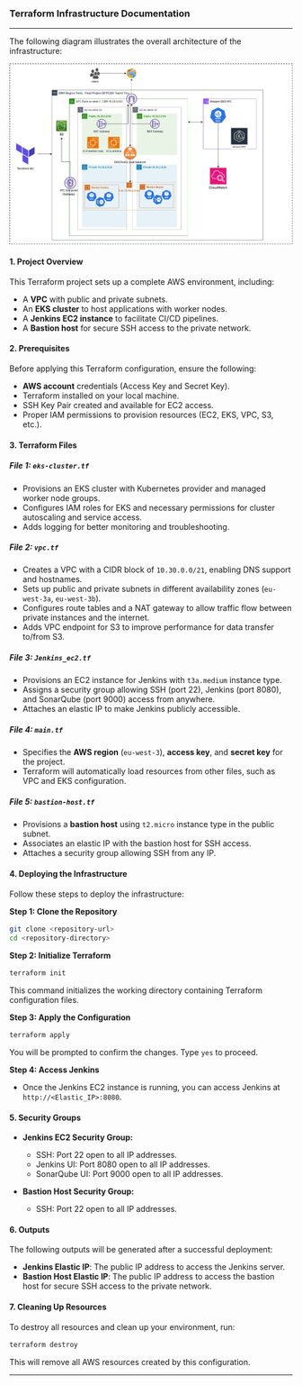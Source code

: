 ### Terraform Infrastructure Documentation

---
The following diagram illustrates the overall architecture of the infrastructure:

![Infrastructure Architecture](infra-architecture.jpg)

#### **1. Project Overview**
This Terraform project sets up a complete AWS environment, including:
- A **VPC** with public and private subnets.
- An **EKS cluster** to host applications with worker nodes.
- A **Jenkins EC2 instance** to facilitate CI/CD pipelines.
- A **Bastion host** for secure SSH access to the private network.

#### **2. Prerequisites**
Before applying this Terraform configuration, ensure the following:
- **AWS account** credentials (Access Key and Secret Key).
- Terraform installed on your local machine.
- SSH Key Pair created and available for EC2 access.
- Proper IAM permissions to provision resources (EC2, EKS, VPC, S3, etc.).

#### **3. Terraform Files**

##### **File 1: `eks-cluster.tf`**
- Provisions an EKS cluster with Kubernetes provider and managed worker node groups.
- Configures IAM roles for EKS and necessary permissions for cluster autoscaling and service access.
- Adds logging for better monitoring and troubleshooting.

##### **File 2: `vpc.tf`**
- Creates a VPC with a CIDR block of `10.30.0.0/21`, enabling DNS support and hostnames.
- Sets up public and private subnets in different availability zones (`eu-west-3a`, `eu-west-3b`).
- Configures route tables and a NAT gateway to allow traffic flow between private instances and the internet.
- Adds VPC endpoint for S3 to improve performance for data transfer to/from S3.

##### **File 3: `Jenkins_ec2.tf`**
- Provisions an EC2 instance for Jenkins with `t3a.medium` instance type.
- Assigns a security group allowing SSH (port 22), Jenkins (port 8080), and SonarQube (port 9000) access from anywhere.
- Attaches an elastic IP to make Jenkins publicly accessible.

##### **File 4: `main.tf`**
- Specifies the **AWS region** (`eu-west-3`), **access key**, and **secret key** for the project.
- Terraform will automatically load resources from other files, such as VPC and EKS configuration.

##### **File 5: `bastion-host.tf`**
- Provisions a **bastion host** using `t2.micro` instance type in the public subnet.
- Associates an elastic IP with the bastion host for SSH access.
- Attaches a security group allowing SSH from any IP.

#### **4. Deploying the Infrastructure**

Follow these steps to deploy the infrastructure:

**Step 1: Clone the Repository**
```bash
git clone <repository-url>
cd <repository-directory>
```

**Step 2: Initialize Terraform**
```bash
terraform init
```
This command initializes the working directory containing Terraform configuration files.

**Step 3: Apply the Configuration**
```bash
terraform apply
```
You will be prompted to confirm the changes. Type `yes` to proceed.

**Step 4: Access Jenkins**
- Once the Jenkins EC2 instance is running, you can access Jenkins at `http://<Elastic_IP>:8080`.

#### **5. Security Groups**

- **Jenkins EC2 Security Group:**
  - SSH: Port 22 open to all IP addresses.
  - Jenkins UI: Port 8080 open to all IP addresses.
  - SonarQube UI: Port 9000 open to all IP addresses.

- **Bastion Host Security Group:**
  - SSH: Port 22 open to all IP addresses.

#### **6. Outputs**

The following outputs will be generated after a successful deployment:
- **Jenkins Elastic IP**: The public IP address to access the Jenkins server.
- **Bastion Host Elastic IP**: The public IP address to access the bastion host for secure SSH access to the private network.

#### **7. Cleaning Up Resources**

To destroy all resources and clean up your environment, run:
```bash
terraform destroy
```
This will remove all AWS resources created by this configuration.

---
